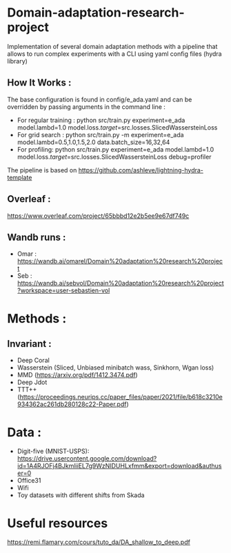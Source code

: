 # Domain-adaptation-research-project
Implementation of several domain adaptation methods with a pipeline that allows to run complex experiments with a CLI using yaml config files (hydra library)

## How It Works :
The base configuration is found in config/e_ada.yaml and can be overridden by passing arguments in the command line :
- For regular training : python src/train.py  experiment=e_ada model.lambd=1.0 model.loss._target_=src.losses.SlicedWassersteinLoss
- For grid search : python src/train.py -m  experiment=e_ada model.lambd=0.5,1.0,1.5,2.0 data.batch_size=16,32,64
- For profiling: python src/train.py  experiment=e_ada model.lambd=1.0 model.loss._target_=src.losses.SlicedWassersteinLoss debug=profiler

The pipeline is based on https://github.com/ashleve/lightning-hydra-template

## Overleaf :
https://www.overleaf.com/project/65bbbd12e2b5ee9e67df749c
## Wandb runs :
- Omar : https://wandb.ai/omarel/Domain%20adaptation%20research%20project
- Seb : https://wandb.ai/sebvol/Domain%20adaptation%20research%20project?workspace=user-sebastien-vol

# Methods :
## Invariant :
- Deep Coral
- Wasserstein (Sliced, Unbiased minibatch wass, Sinkhorn, Wgan loss)
- MMD (https://arxiv.org/pdf/1412.3474.pdf)
- Deep Jdot
- TTT++ (https://proceedings.neurips.cc/paper_files/paper/2021/file/b618c3210e934362ac261db280128c22-Paper.pdf)


# Data :
- Digit-five (MNIST-USPS): https://drive.usercontent.google.com/download?id=1A4RJOFj4BJkmliiEL7g9WzNIDUHLxfmm&export=download&authuser=0
- Office31
- Wifi
- Toy datasets with different shifts from Skada

# Useful resources

https://remi.flamary.com/cours/tuto_da/DA_shallow_to_deep.pdf
